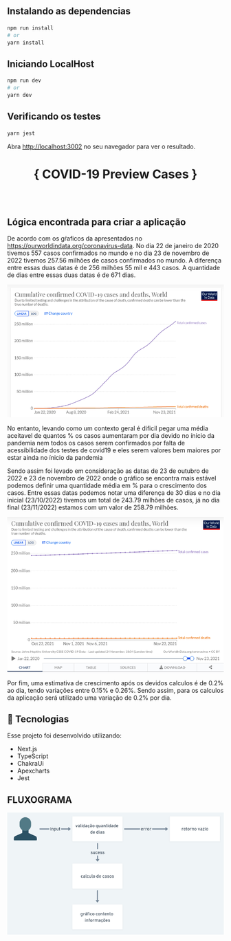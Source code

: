 ## Instalando as dependencias

```bash
npm run install
# or
yarn install
```

## Iniciando LocalHost

```bash
npm run dev
# or
yarn dev
```

## Verificando os testes

```bash
yarn jest

```

Abra [http://localhost:3002](http://localhost:3002) no seu navegador para ver o resultado.
<br>

<h1 align="center">
{ COVID-19 Preview Cases }
</h1>

<br>
<br>

## Lógica encontrada para criar a aplicação

De acordo com os gŕaficos da apresentados no https://ourworldindata.org/coronavirus-data. No dia
22 de janeiro de 2020 tivemos 557 casos confirmados no mundo e no dia 23 de novembro de 2022 tivemos
257.56 milhões de casos confirmados no mundo. A diferença entre essas duas datas é de 256 milhões 55 mil e 443 casos. A quantidade de dias entre
essas duas datas é de 671 dias.

<p align="center">
  <img alt="workanalove" src="initialChart.png" object-fit="contain">
</p>

No entanto, levando como um contexto geral é dificil pegar uma média
aceitavel de quantos % os casos aumentaram por dia devido no ínicio da
pandemia nem todos os casos serem confirmados por falta de
acessibilidade dos testes de covid19 e eles serem valores bem maiores
por estar ainda no ínicio da pandemia

Sendo assim foi levado em consideração as datas de 23 de outubro de
2022 e 23 de novembro de 2022 onde o gráfico se encontra mais estável
podemos definir uma quantidade média em % para o crescimento dos
casos. Entre essas datas podemos notar uma diferença de 30 dias e no
dia inicial (23/10/2022) tivemos um total de 243.79 milhões de casos,
já no dia final (23/11/2022) estamos com um valor de 258.79 milhões.

<p align="center">
  <img alt="workanalove" src="finalChart.png" object-fit="contain">
</p>

Por fim, uma estimativa de crescimento após os devidos calculos é de
0.2% ao dia, tendo variações entre 0.15% e 0.26%. Sendo assim, para os
calculos da aplicação será utilizado uma variação de 0.2% por dia.

## 🚀 Tecnologias

Esse projeto foi desenvolvido utilizando:

- Next.js
- TypeScript
- ChakraUi
- Apexcharts
- Jest

## FLUXOGRAMA

<p align="center">
  <img alt="workanalove" src="description.png" object-fit="contain">
</p>

